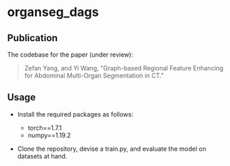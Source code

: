 # organseg_dags

## Publication
The codebase for the paper (under review):
> Zefan Yang, and Yi Wang, "Graph-based Regional Feature Enhancing for Abdominal Multi-Organ Segmentation in CT."

## Usage
- Install the required packages as follows:
  - torch==1.7.1
  - numpy==1.19.2

- Clone the repository, devise a train.py, and evaluate the model on datasets at hand.
